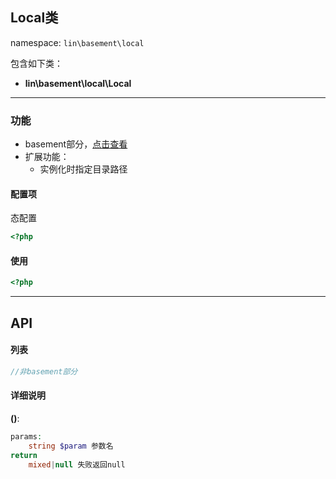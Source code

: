 Local类
----
namespace: `lin\basement\local`

包含如下类：

* **lin\basement\local\Local**

---

### 功能

* basement部分，[点击查看](https://github.com/linlanye/basement)
* 扩展功能：
	* 实例化时指定目录路径




#### 配置项

态配置

~~~php
<?php


~~~

#### 使用

~~~php
<?php


~~~


---


## API

#### 列表
~~~php
//非basement部分

~~~

#### 详细说明

**()**:
```php
params:
    string $param 参数名
return
	mixed|null 失败返回null
```